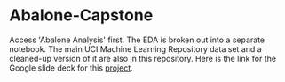 # Abalone-Capstone
Access 'Abalone Analysis' first.
The EDA is broken out into a separate notebook.
The main UCI Machine Learning Repository data set and a cleaned-up version of it are also in this repository.
Here is the link for the Google slide deck for this [project](https://docs.google.com/presentation/d/1wSXM6ecyC7kY2T59DHxsodIPrm39SF7wfle_xyqb4Zg/edit#slide=id.p).
